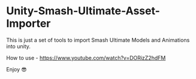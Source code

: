 # Unity-Smash-Ultimate-Asset-Importer
This is just a set of tools to import Smash Ultimate Models and Animations into unity.

How to use - https://www.youtube.com/watch?v=DORizZ2hdFM

Enjoy 😎
